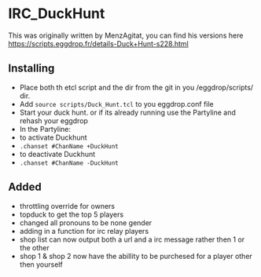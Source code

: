 # IRC_DuckHunt


This was originally written by MenzAgitat, you can find his versions here https://scripts.eggdrop.fr/details-Duck+Hunt-s228.html

Installing
-----
* Place both th etcl script and the dir from the git in you /eggdrop/scripts/ dir.
* Add `source scripts/Duck_Hunt.tcl` to you eggdrop.conf file
* Start your duck hunt. or if its already running use the Partyline and rehash your eggdrop
* In the Partyline:
* to activate Duckhunt
* `.chanset #ChanName +DuckHunt`
* to deactivate Duckhunt
* `.chanset #ChanName -DuckHunt`


Added
-----
* throttling override for owners
* topduck to get the top 5 players
* changed all pronouns to be none gender 
* adding in a function for irc relay players 
* shop list can now output both a url and a irc message rather then 1 or the other
* shop 1 & shop 2 now have the abillity to be purchesed for a player other then yourself
